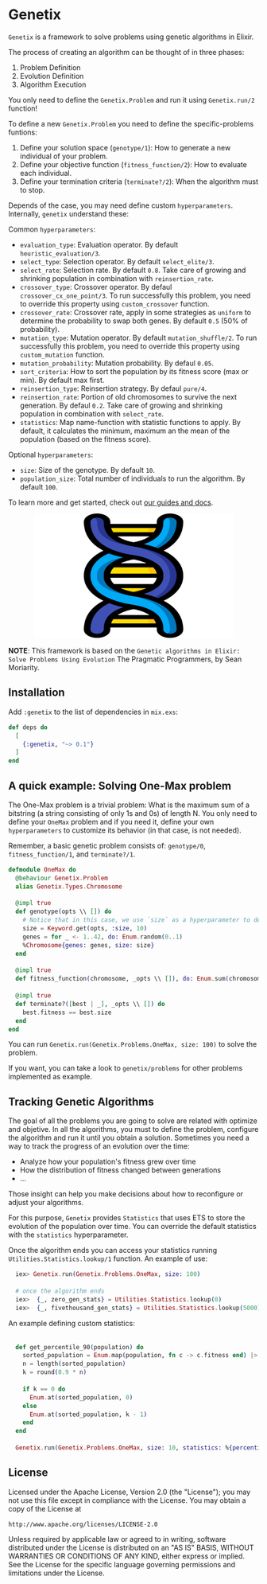 # Genetix

`Genetix` is a framework to solve problems using genetic algorithms in Elixir.

The process of creating an algorithm can be thought of in three phases:

1. Problem Definition
2. Evolution Definition
3. Algorithm Execution

You only need to define the `Genetix.Problem` and run it using `Genetix.run/2` function!

To define a new `Genetix.Problem`  you need to define the specific-problems funtions:

1. Define your solution space (`genotype/1`): How to generate a new individual of your problem.
2. Define your objective function (`fitness_function/2`): How to evaluate each individual.
3. Define your termination criteria (`terminate?/2`): When the algorithm must to stop.

Depends of the case, you may need define custom `hyperparameters`. Internally, `genetix` understand these:

Common `hyperparameters`:

- `evaluation_type`: Evaluation operator. By default `heuristic_evaluation/3`.
- `select_type`: Selection operator. By default `select_elite/3`.
- `select_rate`: Selection rate. By default `0.8`. Take care of growing and shrinking population in combination with `reinsertion_rate`.
- `crossover_type`: Crossover operator. By defaul `crossover_cx_one_point/3`. To run successfully this problem, you need to override this property using `custom_crossover` function.
- `crossover_rate`: Crossover rate, apply in some strategies as `uniform` to determine the probability to swap both genes. By default `0.5` (50% of probability).
- `mutation_type`: Mutation operator. By default `mutation_shuffle/2`. To run successfully this problem, you need to override this property using `custom_mutation` function.
- `mutation_probability`: Mutation probability. By defaul `0.05`.
- `sort_criteria`: How to sort the population by its fitness score (max or min). By default max first.
- `reinsertion_type`: Reinsertion strategy. By defaul `pure/4`.
- `reinsertion_rate`: Portion of old chromosomes to survive the next generation. By defaul `0.2`. Take care of growing and shrinking population in combination with `select_rate`.
- `statistics`: Map name-function with statistic functions to apply. By default, it calculates the minimum, maximum an the mean of the population (based on the fitness score).

Optional `hyperparameters`:

- `size`: Size of the genotype. By default `10`.
- `population_size`: Total number of individuals to run the algorithm. By default `100`.

To learn more and get started, check out [our guides and docs](https://hexdocs.pm/genetix).

<div align="center">
  <img width="400" height="250" src="guides/logo.png" onerror="this.onerror=null; this.src='assets/logo.png'">
</div>

**NOTE**: This framework is based on the `Genetic algorithms in Elixir: Solve Problems Using Evolution` The Pragmatic Programmers, by Sean Moriarity.

## Installation

Add `:genetix` to the list of dependencies in `mix.exs`:

```elixir
def deps do
  [
    {:genetix, "~> 0.1"}
  ]
end
```

## A quick example: Solving One-Max problem

The One-Max problem is a trivial problem: What is the maximum sum of a bitstring (a string consisting of only 1s and 0s) of length N.
You only need to define your `OneMax` problem and if you need it, define your own `hyperparameters` to customize its behavior (in that case, is not needed).

Remember, a basic genetic  problem consists of: `genotype/0`, `fitness_function/1`, and `terminate?/1`.  
  
  ```elixir
  defmodule OneMax do
    @behaviour Genetix.Problem
    alias Genetix.Types.Chromosome

    @impl true
    def genotype(opts \\ []) do
      # Notice that in this case, we use `size` as a hyperparameter to define the gene size.
      size = Keyword.get(opts, :size, 10)
      genes = for _ <- 1..42, do: Enum.random(0..1)
      %Chromosome{genes: genes, size: size}
    end

    @impl true
    def fitness_function(chromosome, _opts \\ []), do: Enum.sum(chromosome.genes)

    @impl true
    def terminate?([best | _], _opts \\ []) do
      best.fitness == best.size
    end
  end
  ```

You can run `Genetix.run(Genetix.Problems.OneMax, size: 100)` to solve the problem.

If you want, you can take a look to `genetix/problems` for other problems implemented as example.

## Tracking Genetic Algorithms

The goal of all the problems you are going to solve are related with optimize and objetive. In all the algorithms, you must to define the problem, configure the algorithm and run it until you obtain a solution. Sometimes you need a way to track the progress of an evolution over the time:

- Analyze how your population's fitness grew over time
- How the distribution of fitness changed between generations
- ...

Those insight can help you make decisions about how to reconfigure or adjust your algorithms.

For this purpose, `Genetix` provides `Statistics` that uses ETS to store the evolution of the population over time. You can override the default statistics with the `statistics` hyperparameter.

Once the algorithm ends you can access your statistics running `Utilities.Statistics.lookup/1` function.
An example of use:

```elixir
  iex> Genetix.run(Genetix.Problems.OneMax, size: 100)

  # once the algorithm ends
  iex>  {_, zero_gen_stats} = Utilities.Statistics.lookup(0)
  iex>  {_, fivethousand_gen_stats} = Utilities.Statistics.lookup(5000)
```

An example defining custom statistics:

```elixir
  
  def get_percentile_90(population) do
    sorted_population = Enum.map(population, fn c -> c.fitness end) |> Enum.sort()
    n = length(sorted_population)
    k = round(0.9 * n)
    
    if k == 0 do
      Enum.at(sorted_population, 0)
    else
      Enum.at(sorted_population, k - 1)
    end
  end 

  Genetix.run(Genetix.Problems.OneMax, size: 10, statistics: %{percentile_90: &get_percentile_90/1})

```

## License

Licensed under the Apache License, Version 2.0 (the "License");
you may not use this file except in compliance with the License.
You may obtain a copy of the License at

    http://www.apache.org/licenses/LICENSE-2.0

Unless required by applicable law or agreed to in writing, software
distributed under the License is distributed on an "AS IS" BASIS,
WITHOUT WARRANTIES OR CONDITIONS OF ANY KIND, either express or implied.
See the License for the specific language governing permissions and
limitations under the License.
